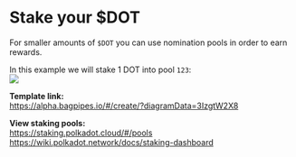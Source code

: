 # Stake your $DOT   

For smaller amounts of `$DOT` you can use nomination pools in order to earn rewards. 

In this example we will stake 1 DOT into pool `123`:  
![](/img/nompool.png)


**Template link:**      
https://alpha.bagpipes.io/#/create/?diagramData=3IzgtW2X8


**View staking pools:**   
https://staking.polkadot.cloud/#/pools    
https://wiki.polkadot.network/docs/staking-dashboard  